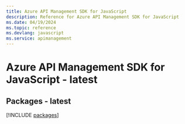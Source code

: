 ```yaml
---
title: Azure API Management SDK for JavaScript
description: Reference for Azure API Management SDK for JavaScript
ms.date: 04/19/2024
ms.topic: reference
ms.devlang: javascript
ms.service: apimanagement
---
```

# Azure API Management SDK for JavaScript - latest
## Packages - latest
[!INCLUDE [packages](api-management-index.md)]